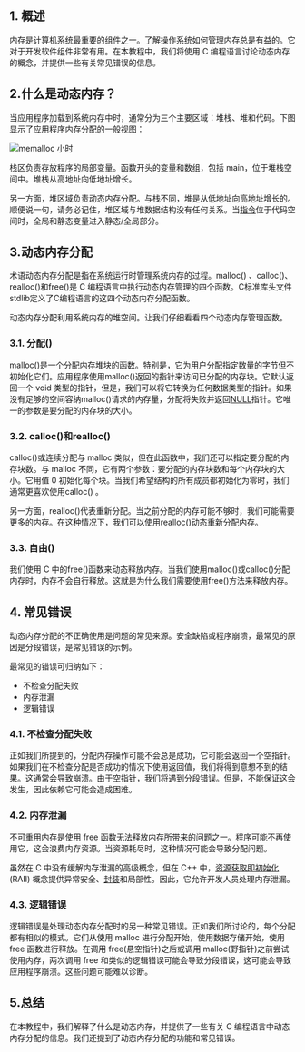 ## 1. 概述

内存是计算机系统最重要的组件之一。了解操作系统如何管理内存总是有益的。它对于开发软件组件非常有用。在本教程中，我们将使用 C 编程语言讨论动态内存的概念，并提供一些有关常见错误的信息。

## 2.什么是动态内存？

当应用程序加载到系统内存中时，通常分为三个主要区域：堆栈、堆和代码。下图显示了应用程序内存分配的一般视图：

![memalloc 小时](https://www.baeldung.com/wp-content/uploads/sites/4/2022/03/memalloc_hr-738x1024.png)

栈区负责存放程序的局部变量。函数开头的变量和数组，包括 main，位于堆栈空间中。堆栈从高地址向低地址增长。

另一方面，堆区域负责动态内存分配。与栈不同，堆是从低地址向高地址增长的。顺便说一句，请务必记住，堆区域与堆数据结构没有任何关系。当[指令](https://www.baeldung.com/cs/instructions-programs)位于代码空间时，全局和静态变量进入静态/全局部分。

## 3.动态内存分配

术语动态内存分配是指在系统运行时管理系统内存的过程。malloc() 、calloc()、realloc()和free()是 C 编程语言中执行动态内存管理的四个函数。C标准库头文件stdlib定义了C编程语言的这四个动态内存分配函数。

动态内存分配利用系统内存的堆空间。让我们仔细看看四个动态内存管理函数。

### 3.1. 分配()

malloc()是一个分配内存堆块的函数。特别是，它为用户分配指定数量的字节但不初始化它们。应用程序使用malloc()返回的指针来访问已分配的内存块。它默认返回一个 void 类型的指针，但是，我们可以将它转换为任何数据类型的指针。如果没有足够的空间容纳malloc()请求的内存量，分配将失败并返回[NULL](https://en.wikipedia.org/wiki/Null_pointer)指针。它唯一的参数是要分配的内存块的大小。

### 3.2. calloc()和realloc()

calloc()或连续分配与 malloc 类似，但在此函数中，我们还可以指定要分配的内存块数。与 malloc 不同，它有两个参数：要分配的内存块数和每个内存块的大小。它用值 0 初始化每个块。当我们希望结构的所有成员都初始化为零时，我们通常更喜欢使用calloc() 。

另一方面，realloc()代表重新分配。当之前分配的内存可能不够时，我们可能需要更多的内存。在这种情况下，我们可以使用realloc()动态重新分配内存。

### 3.3. 自由()

我们使用 C 中的free()函数来动态释放内存。当我们使用malloc()或calloc()分配内存时，内存不会自行释放。这就是为什么我们需要使用free()方法来释放内存。

## 4. 常见错误

动态内存分配的不正确使用是问题的常见来源。安全缺陷或程序崩溃，最常见的原因是分段错误，是常见错误的示例。

最常见的错误可归纳如下：

-   不检查分配失败
-   内存泄漏
-   逻辑错误

### 4.1. 不检查分配失败

正如我们所提到的，分配内存操作可能不会总是成功，它可能会返回一个空指针。如果我们在不检查分配是否成功的情况下使用返回值，我们将得到意想不到的结果。这通常会导致崩溃。由于空指针，我们将遇到分段错误。但是，不能保证这会发生，因此依赖它可能会造成困难。

### 4.2. 内存泄漏

不可重用内存是使用 free 函数无法释放内存所带来的问题之一。程序可能不再使用它，这会浪费内存资源。当资源耗尽时，这种情况可能会导致分配问题。

虽然在 C 中没有缓解内存泄漏的高级概念，但在 C++ 中，[资源获取即初始化](https://en.wikipedia.org/wiki/Resource_acquisition_is_initialization)(RAII) 概念提供异常安全、[封装](https://www.baeldung.com/java-oop#encapsulation)和局部性。因此，它允许开发人员处理内存泄漏。

### 4.3. 逻辑错误

逻辑错误是处理动态内存分配时的另一种常见错误。正如我们所讨论的，每个分配都有相似的模式。它们从使用 malloc 进行分配开始，使用数据存储开始，使用 free 函数进行释放。在调用 free(悬空指针)之后或调用 malloc(野指针)之前尝试使用内存，两次调用 free 和类似的逻辑错误可能会导致分段错误，这可能会导致应用程序崩溃。这些问题可能难以诊断。

## 5.总结

在本教程中，我们解释了什么是动态内存，并提供了一些有关 C 编程语言中动态内存分配的信息。我们还提到了动态内存分配的功能和常见错误。